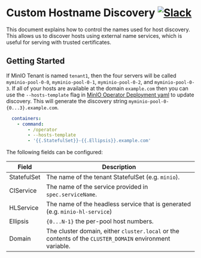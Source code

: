 # Custom Hostname Discovery [![Slack](https://slack.min.io/slack?type=svg)](https://slack.min.io)

This document explains how to control the names used for host discovery. This allows us to discover hosts using external
name services, which is useful for serving with trusted certificates.

## Getting Started

If MinIO Tenant is named `tenant1`, then the four servers will be
called `myminio-pool-0-0`, `myminio-pool-0-1`, `myminio-pool-0-2`, and `myminio-pool-0-3`. If all of your hosts are
available at the domain `example.com` then you can use the `--hosts-template` flag
in [MinIO Operator Deployment yaml](https://github.com/TheCodeCargo/minio-operator/blob/master/minio-operator.yaml) to update
discovery. This will generate the discovery string `myminio-pool-0-{0...3}.example.com`.

```yaml
  containers:
    - command:
        - /operator
        - --hosts-template
        - '{{.StatefulSet}}-{{.Ellipsis}}.example.com'
```

The following fields can be configured:

| Field       | Description                                                                                              |
|-------------|----------------------------------------------------------------------------------------------------------|
| StatefulSet | The name of the tenant StatefulSet (e.g. `minio`).                                                       |
| CIService   | The name of the service provided in `spec.serviceName`.                                                  |
| HLService   | The name of the headless service that is generated (e.g. `minio-hl-service`)                             |
| Ellipsis    | `{0...N-1}` the per-pool host numbers.                                                                   |
| Domain      | The cluster domain, either `cluster.local` or the contents of the `CLUSTER_DOMAIN` environment variable. |
